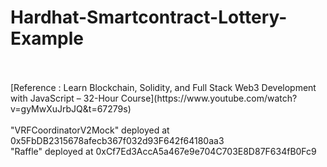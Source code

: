 # Hardhat-Smartcontract-Lottery-Example


 <br />
  <br />
[Reference  : Learn Blockchain, Solidity, and Full Stack Web3 Development with JavaScript – 32-Hour Course](https://www.youtube.com/watch?v=gyMwXuJrbJQ&t=67279s)
<br/>
<br/>
"VRFCoordinatorV2Mock" deployed at 0x5FbDB2315678afecb367f032d93F642f64180aa3
<br/>
"Raffle" deployed at 0xCf7Ed3AccA5a467e9e704C703E8D87F634fB0Fc9

